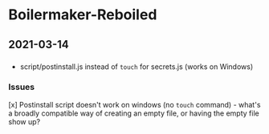 # Boilermaker-Reboiled

## 2021-03-14

###

* script/postinstall.js instead of `touch` for secrets.js (works on Windows)

### Issues

[x] Postinstall script doesn't work on windows (no `touch` command) - what's a broadly compatible way of creating an empty file, or having the empty file show up?
